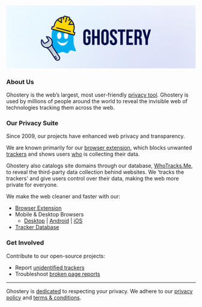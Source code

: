 ![Ghostery Development](https://github.com/ghostery/.github/blob/main/images/img-github-ghostery.png)

### About Us

Ghostery is the web’s largest, most user-friendly [privacy tool](https://www.ghostery.com/ghostery-ad-blocker). Ghostery is used by millions of people around the world to reveal the invisible web of technologies tracking them across the web.

### Our Privacy Suite

Since 2009, our projects have enhanced web privacy and transparency.

We are known primarily for our [browser extension](https://www.ghostery.com/ghostery-ad-blocker), which blocks unwanted [trackers](https://www.ghostery.com/blog/how-we-at-ghostery-protect-users-from-web-tracking) and shows users [who](https://www.ghostery.com/blog/tracking-the-trackers-2020) is collecting their data.

Ghostery also catalogs site domains through our database, [WhoTracks.Me](https://whotracks.me/), to reveal the third-party data collection behind websites. We 'tracks the trackers' and give users control over their data, making the web more private for everyone.

We make the web cleaner and faster with our:
* [Browser Extension](https://github.com/ghostery/ghostery-extension)
* Mobile & Desktop Browsers
  * [Desktop](https://github.com/ghostery/user-agent-desktop) | [Android](https://github.com/ghostery/user-agent-android) | [iOS](https://github.com/ghostery/user-agent-ios)
* [Tracker Database](https://github.com/ghostery/trackerdb)

### Get Involved
Contribute to our open-source projects:
* Report [unidentified trackers](https://github.com/ghostery/trackerdb/issues/new?assignees=&labels=enhancement&projects=&template=categorize_tracker.yml&title=%5BUnidentified+Tracker%5D%3A+)
* Troubleshoot [broken page reports](https://github.com/ghostery/broken-page-reports/issues)

---

Ghostery is [dedicated](https://www.ghostery.com/ghostery-manifesto) to respecting your privacy. We adhere to our [privacy policy](https://www.ghostery.com/privacy-policy) and [terms & conditions](https://www.ghostery.com/privacy/ghostery-terms-and-conditions).
